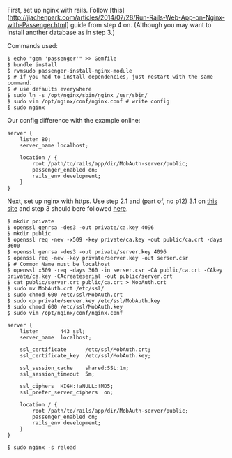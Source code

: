 
First, set up nginx with rails. Follow
[this](http://jjachenpark.com/articles/2014/07/28/Run-Rails-Web-App-on-Nginx-with-Passenger.html]
guide from step 4 on. (Although you may want to install another database as in
step 3.)

Commands used:

    $ echo "gem 'passenger'" >> Gemfile
    $ bundle install
    $ rvmsudo passenger-install-nginx-module
    $ # if you had to install dependencies, just restart with the same command.
    $ # use defaults everywhere
    $ sudo ln -s /opt/nginx/sbin/nginx /usr/sbin/
    $ sudo vim /opt/nginx/conf/nginx.conf # write config
    $ sudo nginx

Our config difference with the example online:

    server {
        listen 80;
        server_name localhost;

        location / {
            root /path/to/rails/app/dir/MobAuth-server/public;
            passenger_enabled on;
            rails_env development;
        }
    }

Next, set up nginx with https. Use step 2.1 and (part of, no p12) 3.1 on [this
site](http://users.skynet.be/pascalbotte/art/book1.htm) and step 3 should bere
followed [here](http://blog.55minutes.com/2013/09/seting-up-https-with-nginx).

    $ mkdir private
    $ openssl genrsa -des3 -out private/ca.key 4096
    $ mkdir public
    $ openssl req -new -x509 -key private/ca.key -out public/ca.crt -days 3600
    $ openssl genrsa -des3 -out private/server.key 4096
    $ openssl req -new -key private/server.key -out serser.csr
    $ # Common Name must be localhost
    $ openssl x509 -req -days 360 -in serser.csr -CA public/ca.crt -CAkey private/ca.key -CAcreateserial -out public/server.crt
    $ cat public/server.crt public/ca.crt > MobAuth.crt
    $ sudo mv MobAuth.crt /etc/ssl/
    $ sudo chmod 600 /etc/ssl/MobAuth.crt 
    $ sudo cp private/server.key /etc/ssl/MobAuth.key
    $ sudo chmod 600 /etc/ssl/MobAuth.key 
    $ sudo vim /opt/nginx/conf/nginx.conf

    server {
        listen       443 ssl;
        server_name  localhost;

        ssl_certificate      /etc/ssl/MobAuth.crt;
        ssl_certificate_key  /etc/ssl/MobAuth.key;

        ssl_session_cache    shared:SSL:1m;
        ssl_session_timeout  5m;

        ssl_ciphers  HIGH:!aNULL:!MD5;
        ssl_prefer_server_ciphers  on;

        location / {
            root /path/to/rails/app/dir/MobAuth-server/public;
            passenger_enabled on;
            rails_env development;
        }
    }

    $ sudo nginx -s reload
